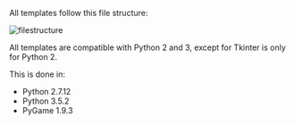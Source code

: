 All templates follow this file structure:

![filestructure](https://cloud.githubusercontent.com/assets/7481680/25511738/b1176c20-2b96-11e7-88a4-c4d42aaf0cc9.png)

All templates are compatible with Python 2 and 3, except for Tkinter is only for Python 2.

This is done in:

- Python 2.7.12
- Python 3.5.2
- PyGame 1.9.3
